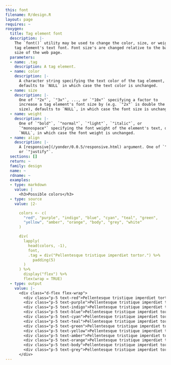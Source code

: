```yaml
---
this: font
filename: R/design.R
layout: page
requires: ~
roxygen:
  title: Tag element font
  description: |-
    The `font()` utility may be used to change the color, size, or weight of a
    tag element's text font. Font size's are changed relative to the base font
    size of the web page.
  parameters:
  - name: .tag
    description: A tag element.
  - name: color
    description: |-
      A character string specifying the text color of the tag element,
      defaults to `NULL` in which case the text color is unchanged.
  - name: size
    description: |-
      One of `"2x"`, `"3x"`, ..., or `"10x"` specifying a factor to
      increase a tag element's font size by (e.g. `"2x"` is double the base font
      size), defaults to `NULL`, in which case the font size is unchanged.
  - name: weight
    description: |-
      One of `"bold"`, `"normal"`, `"light"`, `"italic"`, or
      `"monospace"` specifying the font weight of the element's text, defaults to
      `NULL`, in which case the font weight is unchanged.
  - name: align
    description: |-
      A [responsive](/yonder/0.0.5/responsive.html) argument. One of `"left"`, `"center"`, `"right"`,
      or `"justify"`.
  sections: []
  return: ~
  family: design
  name: ~
  rdname: ~
  examples:
  - type: markdown
    value: |
      <h3>Possible colors</h3>
  - type: source
    value: |2-

      colors <- c(
        "red", "purple", "indigo", "blue", "cyan", "teal", "green",
        "yellow", "amber", "orange", "body", "grey", "white"
      )

      div(
        lapply(
          head(colors, -1),
          font,
          .tag = div("Pellentesque tristique imperdiet tortor.") %>%
            padding(5)
        )
      ) %>%
        display("flex") %>%
        flex(wrap = TRUE)
  - type: output
    value: |-
      <div class="d-flex flex-wrap">
        <div class="p-5 text-red">Pellentesque tristique imperdiet tortor.</div>
        <div class="p-5 text-purple">Pellentesque tristique imperdiet tortor.</div>
        <div class="p-5 text-indigo">Pellentesque tristique imperdiet tortor.</div>
        <div class="p-5 text-blue">Pellentesque tristique imperdiet tortor.</div>
        <div class="p-5 text-cyan">Pellentesque tristique imperdiet tortor.</div>
        <div class="p-5 text-teal">Pellentesque tristique imperdiet tortor.</div>
        <div class="p-5 text-green">Pellentesque tristique imperdiet tortor.</div>
        <div class="p-5 text-yellow">Pellentesque tristique imperdiet tortor.</div>
        <div class="p-5 text-amber">Pellentesque tristique imperdiet tortor.</div>
        <div class="p-5 text-orange">Pellentesque tristique imperdiet tortor.</div>
        <div class="p-5 text-body">Pellentesque tristique imperdiet tortor.</div>
        <div class="p-5 text-grey">Pellentesque tristique imperdiet tortor.</div>
      </div>
---
```

